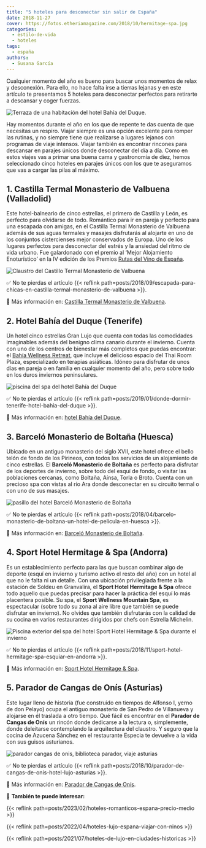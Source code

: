 ```yaml
---
title: "5 hoteles para desconectar sin salir de España"
date: 2018-11-27
cover: https://fotos.etheriamagazine.com/2018/10/hermitage-spa.jpg
categories: 
  - estilo-de-vida
  - hoteles
tags: 
  - españa
authors: 
  - Susana García
---
```


Cualquier momento del año es bueno para buscar unos momentos de relax y desconexión. 
Para ello, no hace falta irse a tierras lejanas y en este artículo te presentamos 5 
hoteles para desconectar perfectos para retirarte a descansar y coger fuerzas. 

![Terraza de una habitación del hotel Bahía del Duque.](https://fotos.etheriamagazine.com/2019/01/hotel-bahia-del-duque-habitacion.jpg "Terraza de una habitación del hotel © Bahía del Duque.")

Hay momentos durante el año en los que de repente te das cuenta de que necesitas un 
respiro. Viajar siempre es una opción excelente para romper las rutinas, y no siempre 
tiene que realizarse a lugares lejanos con programas de viaje intensos. Viajar también 
es encontrar rincones para descansar en parajes únicos donde desconectar del día a día. 
Como en estos viajes vas a primar una buena cama y gastronomía de diez, hemos 
seleccionado cinco hoteles en parajes únicos con los que te aseguramos que vas a cargar 
las pilas al máximo. 

## 1\. Castilla Termal Monasterio de Valbuena (Valladolid)

Este hotel-balneario de cinco estrellas, el primero de Castilla y León, es perfecto para 
olvidarse de todo. Romántico para ir en pareja y perfecto para una escapada con amigas, 
en el Castilla Termal Monasterio de Valbuena además de sus aguas termales y masajes 
disfrutarás al alojarte en uno de los conjuntos cistercienses mejor conservados de 
Europa. Uno de los lugares perfectos para desconectar del estrés y la ansiedad del ritmo 
de vida urbano. Fue galardonado con el premio al ‘Mejor Alojamiento Enoturístico’ en la 
IV edición de los Premios [Rutas del Vino de 
España](https://www.wineroutesofspain.com/). 

![Claustro del Castillo Termal Monasterio de Valbuena](https://fotos.etheriamagazine.com/2018/09/monasterio-valbuena-claustro-1.jpg "Claustro del © Castillo Termal Monasterio de Valbuena.")

✅ No te pierdas el artículo {{< reflink 
path=posts/2018/09/escapada-para-chicas-en-castilla-termal-monasterio-de-valbuena >}}. 

📍 Más información en: [Castilla Termal Monasterio de 
Valbuena](https://www.castillatermal.com/hoteles/monasterio-de-valbuena/). 

## 2\. Hotel Bahía del Duque (Tenerife)

Un hotel cinco estrellas Gran Lujo que cuenta con todas las comodidades imaginables 
además del benigno clima canario durante el invierno. Cuenta con uno de los centros de 
bienestar más completos que puedas encontrar: el [Bahía Wellness 
Retreat](http://etheriamagazine.com/2018/06/12/bahia-wellness-retreat-del-hotel-bahia-del-duque/), 
que incluye el delicioso espacio del Thai Room Plaza, especializado en terapias 
asiáticas. Idóneo para disfrutar de unos días en pareja o en familia en cualquier 
momento del año, pero sobre todo en los duros inviernos peninsulares. 

![piscina del spa del hotel Bahía del Duque](https://fotos.etheriamagazine.com/2018/06/Spa-Thalassotherapy-Bahiadelduque.jpg "Bahía Wellness Retreat del hotel © Bahía del Duque.")

✅ No te pierdas el artículo {{< reflink 
path=posts/2019/01/donde-dormir-tenerife-hotel-bahia-del-duque >}}. 

📍 Más información en: [hotel Bahía del 
Duque](https://thetaishotels.com/bahia-del-duque/es/). 

## 3\. Barceló Monasterio de Boltaña (Huesca)

Ubicado en un antiguo monasterio del siglo XVII, este hotel ofrece el bello telón de 
fondo de los Pirineos, con todos los servicios de un alojamiento de cinco estrellas. El 
**Barceló Monasterio de Boltaña** es perfecto para disfrutar de los deportes de 
invierno, sobre todo del esquí de fondo, o visitar las poblaciones cercanas, como 
Boltaña, Aínsa, Torla o Broto. Cuenta con un precioso spa con vistas al río Ara donde 
desconectar en su circuito termal o con uno de sus masajes. 

![pasillo del hotel Barceló Monasterio de Boltaña](https://fotos.etheriamagazine.com/2018/11/Barcelo-Boltana.jpg "Rincón del hotel © Barceló Monasterio de Boltaña.")

✅ No te pierdas el artículo {{< reflink 
path=posts/2018/04/barcelo-monasterio-de-boltana-un-hotel-de-pelicula-en-huesca >}}. 

📍 Más información en: [Barceló Monasterio de 
Boltaña](https://www.barcelo.com/es/barcelo-hotels/hoteles/espana/huesca/barcelo-monasterio-de-boltana/). 

## 4\. Sport Hotel Hermitage & Spa (Andorra)

Es un establecimiento perfecto para las que buscan combinar algo de deporte (esquí en 
invierno y turismo activo el resto del año) con un hotel al que no le falta ni un 
detalle. Con una ubicación privilegiada frente a la estación de Soldeu en Granvalira, el 
**Sport Hotel Hermitage & Spa** ofrece todo aquello que puedas precisar para hacer la 
práctica del esquí lo más placentera posible. Su spa, el **Sport Wellness Mountain 
Spa**, es espectacular (sobre todo su zona al aire libre que también se puede disfrutar 
en invierno). No olvides que también disfrutarás con la calidad de su cocina en varios 
restaurantes dirigidos por chefs con Estrella Michelin. 

![Piscina exterior del spa del hotel Sport Hotel Hermitage & Spa durante el invierno](https://fotos.etheriamagazine.com/2018/10/hermitage-spa-invierno.jpg "Piscina exterior del spa del © Sport Hotel Hermitage & Spa durante el invierno.")

✅ No te pierdas el artículo {{< reflink 
path=posts/2018/11/sport-hotel-hermitage-spa-esquiar-en-andorra >}}. 

📍 Más información en: [Sport Hotel Hermitage & 
Spa](https://www.hotelhermitage.sporthotels.ad). 

## 5\. Parador de Cangas de Onís (Asturias)

Este lugar lleno de historia (fue construido en tiempos de Alfonso I, yerno de don 
Pelayo) ocupa el antiguo monasterio de San Pedro de Villanueva y alojarse en él traslada 
a otro tiempo. Qué fácil es encontrar en el **Parador de Cangas de Onís** un rincón 
donde dedicarse a la lectura o, simplemente, donde deleitarse contemplando la 
arquitectura del claustro. Y seguro que la cocina de Azucena Sánchez en el restaurante 
Especia te devuelve a la vida con sus guisos asturianos. 

![parador cangas de onis, biblioteca parador, viaje asturias](https://fotos.etheriamagazine.com/2018/10/Parador-de-Cangas-de-Onis-primera-planta.jpg "Parador de Cangas de Onís (Asturias).")

✅ No te pierdas el artículo {{< reflink 
path=posts/2018/10/parador-de-cangas-de-onis-hotel-lujo-asturias >}}. 

📍 Más información en: [Parador de Cangas de 
Onís](https://www.parador.es/es/paradores/parador-de-cangas-de-onis?utm_source=GoogleMyBusiness&utm_medium=linkgoogle&utm_campaign=paradordecangasdeonis&utm_term=organico&utm_content=ficha). 

📌 **También te puede interesar:** 

{{< reflink path=posts/2023/02/hoteles-romanticos-espana-precio-medio >}} 

{{< reflink path=posts/2022/04/hoteles-lujo-espana-viajar-con-ninos >}} 

{{< reflink path=posts/2021/07/hoteles-de-lujo-en-ciudades-historicas >}}
